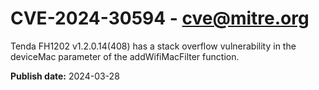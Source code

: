 # CVE-2024-30594 - cve@mitre.org

Tenda FH1202 v1.2.0.14(408) has a stack overflow vulnerability in the deviceMac parameter of the addWifiMacFilter function.

**Publish date:** 2024-03-28
